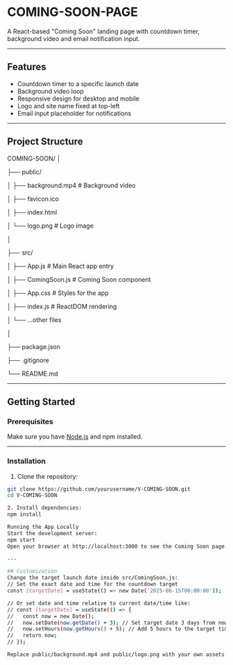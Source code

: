# COMING-SOON-PAGE

A React-based "Coming Soon" landing page with countdown timer, background video and email notification input.

---

## Features

- Countdown timer to a specific launch date
- Background video loop
- Responsive design for desktop and mobile
- Logo and site name fixed at top-left
- Email input placeholder for notifications

---

## Project Structure
 COMING-SOON/
│

├── public/

│ ├── background.mp4 # Background video

│ ├── favicon.ico

│ ├── index.html

│ └── logo.png # Logo image

│

├── src/

│ ├── App.js # Main React app entry

│ ├── ComingSoon.js # Coming Soon component

│ ├── App.css # Styles for the app

│ ├── index.js # ReactDOM rendering

│ └── ...other files

│

├── package.json

├── .gitignore

└── README.md


---

## Getting Started

### Prerequisites

Make sure you have [Node.js](https://nodejs.org/) and npm installed.

---

### Installation

1. Clone the repository:

```bash
git clone https://github.com/yourusername/V-COMING-SOON.git
cd V-COMING-SOON

2. Install dependencies:
npm install

Running the App Locally
Start the development server:
npm start
Open your browser at http://localhost:3000 to see the Coming Soon page.

---

## Customization
Change the target launch date inside src/ComingSoon.js:
// Set the exact date and time for the countdown target
const [targetDate] = useState(() => new Date('2025-06-15T00:00:00'));

// Or set date and time relative to current date/time like:
// const [targetDate] = useState(() => {
//   const now = new Date();
//   now.setDate(now.getDate() + 3); // Set target date 3 days from now
//   now.setHours(now.getHours() + 5); // Add 5 hours to the target time
//   return now;
// });

Replace public/background.mp4 and public/logo.png with your own assets.
